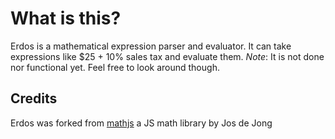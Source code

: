 # What is this?

Erdos is a mathematical expression parser and evaluator. It can take expressions like $25 + 10% sales tax
and evaluate them. *Note*: It is not done nor functional yet. Feel free to look around though.

## Credits

Erdos was forked from [mathjs](http://mathjs.org/) a JS math library by Jos de Jong
